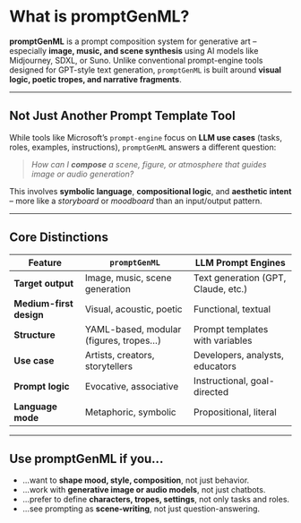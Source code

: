 # What is promptGenML?

**promptGenML** is a prompt composition system for generative art – especially **image, music, and scene synthesis** using AI models like Midjourney, SDXL, or Suno. Unlike conventional prompt-engine tools designed for GPT-style text generation, `promptGenML` is built around **visual logic, poetic tropes, and narrative fragments**.

---

## Not Just Another Prompt Template Tool

While tools like Microsoft’s `prompt-engine` focus on **LLM use cases** (tasks, roles, examples, instructions), `promptGenML` answers a different question:

> _How can I **compose** a scene, figure, or atmosphere that guides image or audio generation?_

This involves **symbolic language**, **compositional logic**, and **aesthetic intent** – more like a _storyboard_ or _moodboard_ than an input/output pattern.

---

## Core Distinctions

| Feature                  | `promptGenML`                             | LLM Prompt Engines                      |
|--------------------------|-------------------------------------------|-----------------------------------------|
| **Target output**        | Image, music, scene generation            | Text generation (GPT, Claude, etc.)     |
| **Medium-first design**  | Visual, acoustic, poetic                  | Functional, textual                     |
| **Structure**            | YAML-based, modular (figures, tropes…)   | Prompt templates with variables         |
| **Use case**             | Artists, creators, storytellers           | Developers, analysts, educators         |
| **Prompt logic**         | Evocative, associative                    | Instructional, goal-directed            |
| **Language mode**        | Metaphoric, symbolic                      | Propositional, literal                  |

---

## Use promptGenML if you...

- ...want to **shape mood, style, composition**, not just behavior.
- ...work with **generative image or audio models**, not just chatbots.
- ...prefer to define **characters, tropes, settings**, not only tasks and roles.
- ...see prompting as **scene-writing**, not just question-answering.
